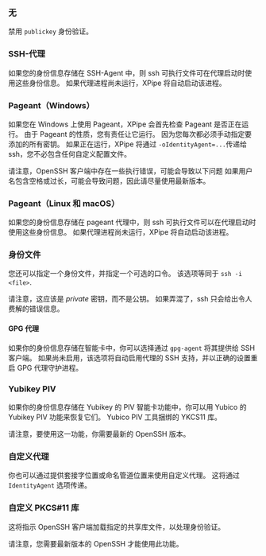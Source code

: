 ### 无

禁用 `publickey` 身份验证。

### SSH-代理

如果您的身份信息存储在 SSH-Agent 中，则 ssh 可执行文件可在代理启动时使用这些身份信息。
如果代理进程尚未运行，XPipe 将自动启动该进程。

### Pageant（Windows）

如果您在 Windows 上使用 Pageant，XPipe 会首先检查 Pageant 是否正在运行。
由于 Pageant 的性质，您有责任让它运行。
因为您每次都必须手动指定要添加的所有密钥。
如果正在运行，XPipe 将通过
`-oIdentityAgent=...`传递给 ssh，您不必包含任何自定义配置文件。

请注意，OpenSSH 客户端中存在一些执行错误，可能会导致以下问题
如果用户名包含空格或过长，可能会导致问题，因此请尽量使用最新版本。

### Pageant（Linux 和 macOS）

如果您的身份信息存储在 pageant 代理中，则 ssh 可执行文件可以在代理启动时使用这些身份信息。
如果代理进程尚未运行，XPipe 将自动启动该进程。

### 身份文件

您还可以指定一个身份文件，并指定一个可选的口令。
该选项等同于 `ssh -i <file>`.

请注意，这应该是 *private* 密钥，而不是公钥。
如果弄混了，ssh 只会给出令人费解的错误信息。

#### GPG 代理

如果你的身份信息存储在智能卡中，你可以选择通过 `gpg-agent` 将其提供给 SSH 客户端。
如果尚未启用，该选项将自动启用代理的 SSH 支持，并以正确的设置重启 GPG 代理守护进程。

### Yubikey PIV

如果你的身份信息存储在 Yubikey 的 PIV 智能卡功能中，你可以用 Yubico 的 Yubikey PIV 功能来恢复它们。
Yubico PIV 工具捆绑的 YKCS11 库。

请注意，要使用这一功能，你需要最新的 OpenSSH 版本。

### 自定义代理

你也可以通过提供套接字位置或命名管道位置来使用自定义代理。
这将通过 `IdentityAgent` 选项传递。

### 自定义 PKCS#11 库

这将指示 OpenSSH 客户端加载指定的共享库文件，以处理身份验证。

请注意，您需要最新版本的 OpenSSH 才能使用此功能。
